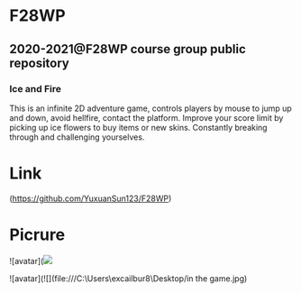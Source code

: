 # F28WP
## 2020-2021@F28WP course group public repository
### Ice and Fire
This is an infinite 2D adventure game, controls players by mouse to jump up and down, avoid hellfire, contact the platform.
Improve your score limit by picking up ice flowers to buy items or new skins.
Constantly breaking through and challenging yourselves.

# Link
(https://github.com/YuxuanSun123/F28WP)

# Picrure
![avatar](![](file:///C:\Users\excailbur8\Desktop/open.jpg)

![avatar](![](file:///C:\Users\excailbur8\Desktop/in the game.jpg)


